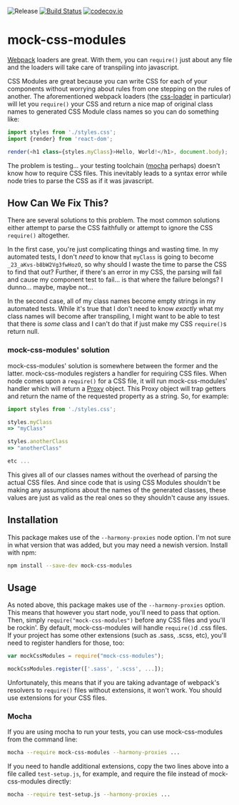 ![Release](https://img.shields.io/npm/v/mock-css-modules.svg)
[![Build Status](https://travis-ci.org/bmatcuk/mock-css-modules.svg?branch=master)](https://travis-ci.org/bmatcuk/mock-css-modules)
[![codecov.io](https://img.shields.io/codecov/c/github/bmatcuk/mock-css-modules.svg?branch=master)](https://codecov.io/github/bmatcuk/mock-css-modules?branch=master)

# mock-css-modules
[Webpack](https://webpack.github.io/) loaders are great. With them, you can
`require()` just about any file and the loaders will take care of transpiling
into javascript.

CSS Modules are great because you can write CSS for each of your components
without worrying about rules from one stepping on the rules of another. The
aforementioned webpack loaders (the [css-loader](https://github.com/webpack/css-loader)
in particular) will let you `require()` your CSS and return a nice map of
original class names to generated CSS Module class names so you can do
something like:

```javascript
import styles from './styles.css';
import {render} from 'react-dom';

render(<h1 class={styles.myClass}>Hello, World!</h1>, document.body);
```

The problem is testing... your testing toolchain ([mocha](https://mochajs.org/)
perhaps) doesn't know how to require CSS files. This inevitably leads to a
syntax error while node tries to parse the CSS as if it was javascript.

## How Can We Fix This?
There are several solutions to this problem. The most common solutions either
attempt to parse the CSS faithfully or attempt to ignore the CSS `require()`
altogether.

In the first case, you're just complicating things and wasting time. In my
automated tests, I don't _need_ to know that `myClass` is going to become
`_23_aKvs-b8bW2Vg3fwHozO`, so why should I waste the time to parse the CSS to
find that out? Further, if there's an error in my CSS, the parsing will fail
and cause my component test to fail... is that where the failure belongs? I
dunno... maybe, maybe not...

In the second case, all of my class names become empty strings in my automated
tests. While it's true that I don't need to know _exactly_ what my class names
will become after transpiling, I might want to be able to test that there is
_some_ class and I can't do that if just make my CSS `require()`s return null.

### mock-css-modules' solution
mock-css-modules' solution is somewhere between the former and the latter.
mock-css-modules registers a handler for requiring CSS files. When node comes
upon a `require()` for a CSS file, it will run mock-css-modules' handler which
will return a [Proxy](https://developer.mozilla.org/en-US/docs/Web/JavaScript/Reference/Global_Objects/Proxy)
object. This Proxy object will trap getters and return the name of the
requested property as a string. So, for example:

```javascript
import styles from './styles.css';

styles.myClass
=> "myClass"

styles.anotherClass
=> "anotherClass"

etc ...
```

This gives all of our classes names without the overhead of parsing the actual
CSS files. And since code that is using CSS Modules shouldn't be making any
assumptions about the names of the generated classes, these values are just as
valid as the real ones so they shouldn't cause any issues.

## Installation
This package makes use of the `--harmony-proxies` node option. I'm not sure in
what version that was added, but you may need a newish version. Install with
npm:

```bash
npm install --save-dev mock-css-modules
```

## Usage
As noted above, this package makes use of the `--harmony-proxies` option. This
means that however you start node, you'll need to pass that option. Then,
simply `require("mock-css-modules")` before any CSS files and you'll be rockin'.
By default, mock-css-modules will handle `require()`d .css files. If your
project has some other extensions (such as .sass, .scss, etc), you'll need to
register handlers for those, too:

```javascript
var mockCssModules = require("mock-css-modules");

mockCssModules.register(['.sass', '.scss', ...]);
```

Unfortunately, this means that if you are taking advantage of webpack's
resolvers to `require()` files without extensions, it won't work. You should
use extensions for your CSS files.

### Mocha
If you are using mocha to run your tests, you can use mock-css-modules from the
command line:

```bash
mocha --require mock-css-modules --harmony-proxies ...
```

If you need to handle additional extensions, copy the two lines above into a
file called `test-setup.js`, for example, and require the file instead of
mock-css-modules directly:

```bash
mocha --require test-setup.js --harmony-proxies ...
```

